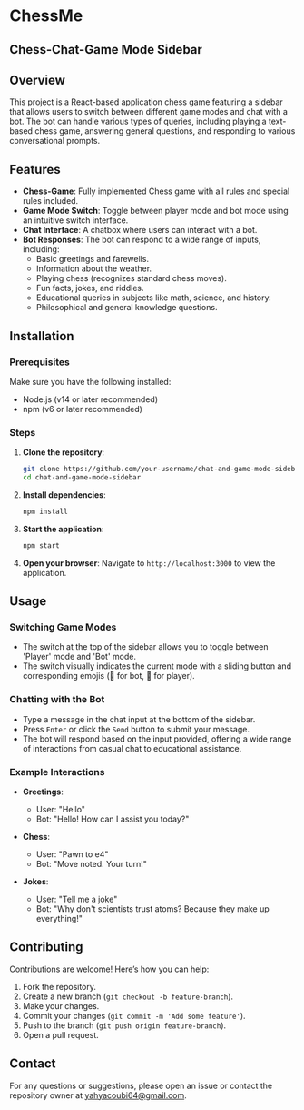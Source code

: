 # ChessMe
## Chess-Chat-Game Mode Sidebar

## Overview

This project is a React-based application chess game featuring a sidebar that allows users to switch between different game modes and chat with a bot. The bot can handle various types of queries, including playing a text-based chess game, answering general questions, and responding to various conversational prompts.

## Features
- **Chess-Game**: Fully implemented Chess game with all rules and special rules included.
- **Game Mode Switch**: Toggle between player mode and bot mode using an intuitive switch interface.
- **Chat Interface**: A chatbox where users can interact with a bot.
- **Bot Responses**: The bot can respond to a wide range of inputs, including:
  - Basic greetings and farewells.
  - Information about the weather.
  - Playing chess (recognizes standard chess moves).
  - Fun facts, jokes, and riddles.
  - Educational queries in subjects like math, science, and history.
  - Philosophical and general knowledge questions.

## Installation

### Prerequisites

Make sure you have the following installed:

- Node.js (v14 or later recommended)
- npm (v6 or later recommended)

### Steps

1. **Clone the repository**:
    ```sh
    git clone https://github.com/your-username/chat-and-game-mode-sidebar.git
    cd chat-and-game-mode-sidebar
    ```

2. **Install dependencies**:
    ```sh
    npm install
    ```

3. **Start the application**:
    ```sh
    npm start
    ```

4. **Open your browser**:
    Navigate to `http://localhost:3000` to view the application.

## Usage

### Switching Game Modes

- The switch at the top of the sidebar allows you to toggle between 'Player' mode and 'Bot' mode.
- The switch visually indicates the current mode with a sliding button and corresponding emojis (🤖 for bot, 🧑 for player).

### Chatting with the Bot

- Type a message in the chat input at the bottom of the sidebar.
- Press `Enter` or click the `Send` button to submit your message.
- The bot will respond based on the input provided, offering a wide range of interactions from casual chat to educational assistance.

### Example Interactions

- **Greetings**:
  - User: "Hello"
  - Bot: "Hello! How can I assist you today?"

- **Chess**:
  - User: "Pawn to e4"
  - Bot: "Move noted. Your turn!"

- **Jokes**:
  - User: "Tell me a joke"
  - Bot: "Why don't scientists trust atoms? Because they make up everything!"


## Contributing

Contributions are welcome! Here’s how you can help:

1. Fork the repository.
2. Create a new branch (`git checkout -b feature-branch`).
3. Make your changes.
4. Commit your changes (`git commit -m 'Add some feature'`).
5. Push to the branch (`git push origin feature-branch`).
6. Open a pull request.

## Contact

For any questions or suggestions, please open an issue or contact the repository owner at [yahyacoubi64@gmail.com](mailto:yahyacoubi64@gmail.com).
